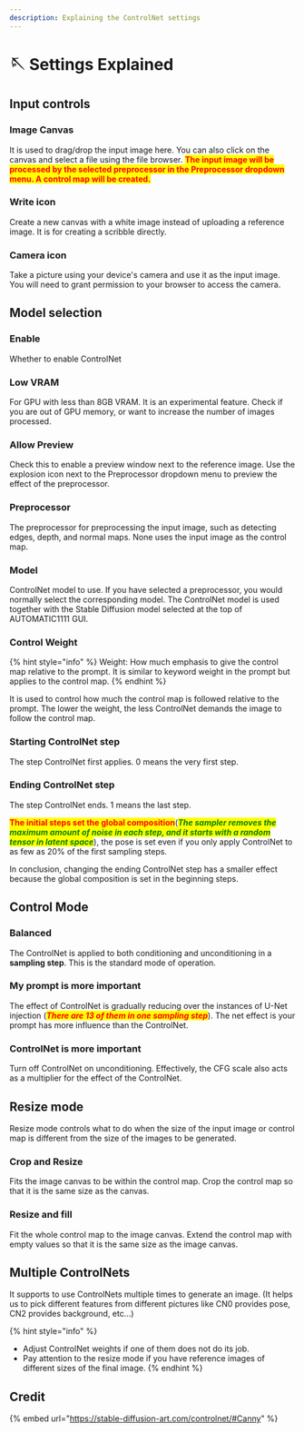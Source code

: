 ```yaml
---
description: Explaining the ControlNet settings
---
```


# 🪡 Settings Explained

## Input controls

### Image Canvas

It is used to drag/drop the input image here. You can also click on the canvas and select a file using the file browser. <mark style="color:red;">**The input image will be processed by the selected preprocessor in the Preprocessor dropdown menu. A control map will be created.**</mark>

### Write icon

Create a new canvas with a white image instead of uploading a reference image. It is for creating a scribble directly.

### Camera icon

Take a picture using your device's camera and use it as the input image. You will need to grant permission to your browser to access the camera.

## Model selection

### Enable

Whether to enable ControlNet

### Low VRAM

For GPU with less than 8GB VRAM. It is an experimental feature. Check if you are out of GPU memory, or want to increase the number of images processed.

### Allow Preview

Check this to enable a preview window next to the reference image. Use the explosion icon next to the Preprocessor dropdown menu to preview the effect of the preprocessor.

### Preprocessor

The preprocessor for preprocessing the input image, such as detecting edges, depth, and normal maps. None uses the input image as the control map.

### Model

ControlNet model to use. If you have selected a preprocessor, you would normally select the corresponding model. The ControlNet model is used together with the Stable Diffusion model selected at the top of AUTOMATIC1111 GUI.

### Control Weight

{% hint style="info" %}
Weight: How much emphasis to give the control map relative to the prompt. It is similar to keyword weight in the prompt but applies to the control map.
{% endhint %}

It is used to control how much the control map is followed relative to the prompt. The lower the weight, the less ControlNet demands the image to follow the control map.

### Starting ControlNet step

The step ControlNet first applies. 0 means the very first step.

### Ending ControlNet step

The step ControlNet ends. 1 means the last step.

<mark style="color:red;">**The initial steps set the global composition**</mark>(_<mark style="color:green;">**The sampler removes the maximum amount of noise in each step, and it starts with a random tensor in latent space**</mark>_), the pose is set even if you only apply ControlNet to as few as 20% of the first sampling steps.

In conclusion, changing the ending ControlNet step has a smaller effect because the global composition is set in the beginning steps.

## Control Mode

### Balanced

The ControlNet is applied to both conditioning and unconditioning in a **sampling step**. This is the standard mode of operation.

### My prompt is more important

The effect of ControlNet is gradually reducing over the instances of U-Net injection (_<mark style="color:red;">**There are 13 of them in one sampling step**</mark>_). The net effect is your prompt has more influence than the ControlNet.

### ControlNet is more important

Turn off ControlNet on unconditioning. Effectively, the CFG scale also acts as a multiplier for the effect of the ControlNet.

## Resize mode

Resize mode controls what to do when the size of the input image or control map is different from the size of the images to be generated.

### Crop and Resize

Fits the image canvas to be within the control map. Crop the control map so that it is the same size as the canvas.

### Resize and fill

Fit the whole control map to the image canvas. Extend the control map with empty values so that it is the same size as the image canvas.

## Multiple ControlNets

It supports to use ControlNets multiple times to generate an image. (It helps us to pick different features from different pictures like CN0 provides pose, CN2 provides background, etc...)

{% hint style="info" %}
* Adjust ControlNet weights if one of them does not do its job.
* Pay attention to the resize mode if you have reference images of different sizes of the final image.
{% endhint %}

## Credit

{% embed url="https://stable-diffusion-art.com/controlnet/#Canny" %}
